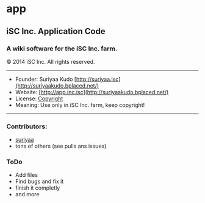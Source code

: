 app
===

## iSC Inc. Application Code

### A wiki software for the iSC Inc. farm.

© 2014 iSC Inc. All rights reserved.

----

* Founder: Suriyaa Kudo [http://suriyaa.isc](http://suriyaakudo.bplaced.net/)
* Website: [http://app.inc.isc](http://suriyaakudo.bplaced.net/)
* License: [Copyright](http://licenses.isc/copyright/)
* Meaning: Use only in iSC Inc. farm, keep copyright!

----

### Contributors:
* [suriyaa](https://github.com/SuriyaaKudoIsc)
* tons of others (see pulls ans issues)

### ToDo

* Add files
* Find bugs and fix it
* finish it completly
* and more
